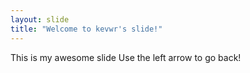 ```yaml
---
layout: slide
title: "Welcome to kevwr's slide!"
---
```

This is my awesome slide
Use the left arrow to go back!
